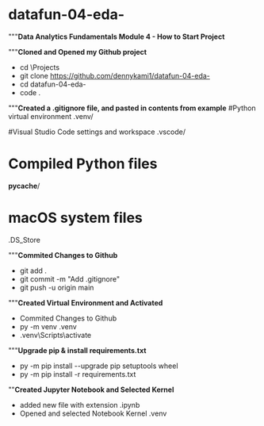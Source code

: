 # datafun-04-eda-
"""**Data Analytics Fundamentals Module 4 - How to Start Project**


"""**Cloned and Opened my Github project**
- cd \Projects
- git clone https://github.com/dennykami1/datafun-04-eda-
- cd datafun-04-eda-
- code .

"""**Created a .gitignore file, and pasted in contents from example**
#Python virtual environment
.venv/

#Visual Studio Code settings and workspace
.vscode/

# Compiled Python files
__pycache__/

# macOS system files
.DS_Store

"""**Commited Changes to Github**
- git add .
- git commit -m "Add .gitignore"
- git push -u origin main

"""**Created Virtual Environment and Activated**
- Commited Changes to Github
- py -m venv .venv
- .venv\Scripts\activate

"""**Upgrade pip & install requirements.txt**
- py -m pip install --upgrade pip setuptools wheel
- py -m pip install -r requirements.txt

""**Created Jupyter Notebook and Selected Kernel**
- added new file with extension .ipynb
- Opened and selected Notebook Kernel .venv